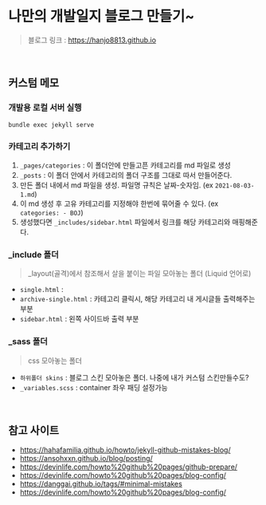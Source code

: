 # 나만의 개발일지 블로그 만들기~

> 블로그 링크 : https://hanjo8813.github.io

<br>

## 커스텀 메모

### 개발용 로컬 서버 실행
`bundle exec jekyll serve`

### 카테고리 추가하기

1. `_pages/categories` : 이 폴더안에 만들고픈 카테고리를 md 파일로 생성
2. `_posts` : 이 폴더 안에서 카테고리의 폴더 구조를 그대로 따서 만들어준다.
3. 만든 폴더 내에서 md 파일을 생성. 파일명 규칙은 날짜-숫자임. (ex `2021-08-03-1.md`)
4. 이 md 생성 후 고유 카테고리를 지정해야 한번에 묶어줄 수 있다. (ex `categories: - BOJ`)
5. 생성했다면 `_includes/sidebar.html` 파일에서 링크를 해당 카테고리와 매핑해준다.

### _include 폴더
> _layout(골격)에서 참조해서 살을 붙이는 파일 모아놓는 폴더 (Liquid 언어로)

- `single.html` : 
- `archive-single.html` : 카테고리 클릭시, 해당 카테고리 내 게시글들 출력해주는 부분
- `sidebar.html` : 왼쪽 사이드바 출력 부분

### _sass 폴더
> css 모아놓는 폴더

- `하위폴더 skins` : 블로그 스킨 모아놓은 폴더. 나중에 내가 커스텀 스킨만들수도?
- `_variables.scss` : container 좌우 패딩 설정가능

<br>

## 참고 사이트

- https://hahafamilia.github.io/howto/jekyll-github-mistakes-blog/
- https://ansohxxn.github.io/blog/posting/
- https://devinlife.com/howto%20github%20pages/github-prepare/
- https://devinlife.com/howto%20github%20pages/blog-config/
- https://danggai.github.io/tags/#minimal-mistakes
- https://devinlife.com/howto%20github%20pages/blog-config/
